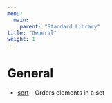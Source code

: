 ```yaml
---
menu:
  main:
    parent: "Standard Library"
title: "General"
weight: 1
---
```


# General

- [sort](sort) - Orders elements in a set